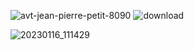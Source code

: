 ![avt-jean-pierre-petit-8090](https://github.com/LordGrrr/LordGrrr/assets/134517577/925d2cc0-31ee-43f0-8a35-e0a72b65a88a)
![download](https://github.com/LordGrrr/LordGrrr/assets/134517577/49341316-8175-448b-bfb0-5a40cc38ddeb)  


![20230116_111429](https://github.com/LordGrrr/LordGrrr/assets/134517577/f9bcac49-e9dd-40fc-95fb-2b84bd2c795b)
